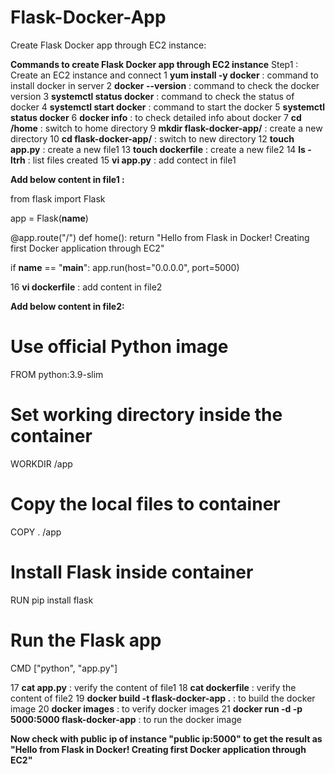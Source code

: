 # Flask-Docker-App
Create Flask Docker app through EC2 instance:

**Commands to create Flask Docker app through EC2 instance**
Step1 : Create an EC2 instance and connect
    1  **yum install -y docker**        : command to install docker in server
    2  **docker --version**             : command to check the docker version 
    3  **systemctl status docker**      : command to check the status of docker
    4  **systemctl start docker**       : command to start the docker
    5  **systemctl status docker**
    6  **docker info**                  : to check detailed info about docker
    7  **cd /home**                     : switch to home directory
    9  **mkdir flask-docker-app/**      : create a new directory
   10  **cd flask-docker-app/**         : switch to new directory
   12  **touch app.py**                 : create a new file1
   13  **touch dockerfile**             : create a new file2
   14  **ls -ltrh**                     : list files created
   15  **vi app.py**                    : add contect in file1                    
   
**Add below content in file1 :**

from flask import Flask
 
app = Flask(__name__)
 
@app.route("/")
def home():
    return "Hello from Flask in Docker! Creating first Docker application through EC2"
 
if __name__ == "__main__":
 app.run(host="0.0.0.0", port=5000)
   


16  **vi dockerfile**		                            : add content in file2 

**Add below content in file2:**

# Use official Python image
FROM python:3.9-slim
 
# Set working directory inside the container
WORKDIR /app
 
# Copy the local files to container
COPY . /app
 
# Install Flask inside container
RUN pip install flask
 
# Run the Flask app
CMD ["python", "app.py"]

   17  **cat app.py**                                      : verify the content of file1
   18  **cat dockerfile**                                  : verify the content of file2
   19  **docker build -t flask-docker-app .**              : to build the docker image
   20  **docker images**                                   : to verify docker images
   21  **docker run -d -p 5000:5000 flask-docker-app**     : to run the docker image

   **Now check with public ip of instance "public ip:5000" to get the result as "Hello from Flask in Docker! Creating first Docker application through EC2"**

